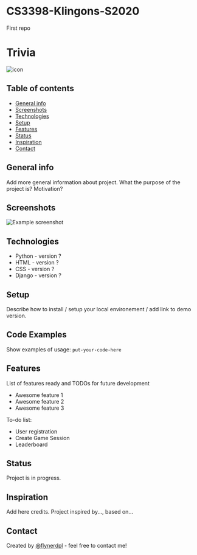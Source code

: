 # CS3398-Klingons-S2020
First repo

# Trivia
[comment]: <> (Here goes your awesome project description!)
![icon](https://images.all-free-download.com/images/graphicthumb/knight_helmets_icons_flat_black_design_6831019.jpg)


## Table of contents
* [General info](#general-info)
* [Screenshots](#screenshots)
* [Technologies](#technologies)
* [Setup](#setup)
* [Features](#features)
* [Status](#status)
* [Inspiration](#inspiration)
* [Contact](#contact)

## General info
Add more general information about project. What the purpose of the project is? Motivation?

## Screenshots
![Example screenshot]()

## Technologies
* Python - version ?
* HTML - version ?
* CSS - version ?
* Django - version ?

## Setup
Describe how to install / setup your local environement / add link to demo version.

## Code Examples
Show examples of usage:
`put-your-code-here`

## Features
List of features ready and TODOs for future development
* Awesome feature 1
* Awesome feature 2
* Awesome feature 3

To-do list:
* User registration
* Create Game Session
* Leaderboard

## Status
[comment]: <> (Project is: _in progress_, _finished_, _no longer continue_ and why?)
Project is in progress.

## Inspiration
Add here credits. Project inspired by..., based on...

## Contact
Created by [@flynerdpl](https://www.flynerd.pl/) - feel free to contact me!
